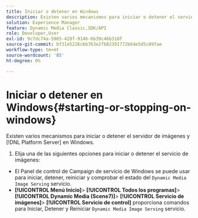 ```yaml
---
title: Iniciar o detener en Windows
description: Existen varios mecanismos para iniciar o detener el servidor de imágenes y [!DNL Platform Server] en Windows
solution: Experience Manager
feature: Dynamic Media Classic,SDK/API
role: Developer,User
exl-id: 9c7dc74a-5965-428f-9146-6b39c46b318f
source-git-commit: bf31e5226cbb763e2fb82391772b64e5d5c89fae
workflow-type: tm+mt
source-wordcount: '85'
ht-degree: 0%

---
```


# Iniciar o detener en Windows{#starting-or-stopping-on-windows}

Existen varios mecanismos para iniciar o detener el servidor de imágenes y [!DNL Platform Server] en Windows.

1. Elija una de las siguientes opciones para iniciar o detener el servicio de imágenes:

* El Panel de control de Campaign de servicio de Windows se puede usar para iniciar, detener, reiniciar y comprobar el estado del `Dynamic Media Image Serving` servicio.
* **[!UICONTROL Menú Inicio]**> **[!UICONTROL Todos los programas]**> **[!UICONTROL Dynamic Media (Scene7)]**> **[!UICONTROL Servicio de imágenes]**> **[!UICONTROL Servicio de control]** proporciona comandos para Iniciar, Detener y Reiniciar `Dynamic Media Image Serving` servicio.
